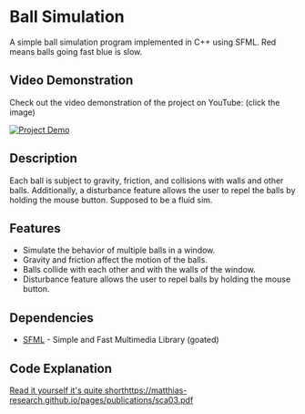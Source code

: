 # Ball Simulation

A simple ball simulation program implemented in C++ using SFML.
Red means balls going fast blue is slow.

## Video Demonstration

Check out the video demonstration of the project on YouTube: (click the image)

[![Project Demo](https://img.youtube.com/vi/HHiKBfknxA0/0.jpg)](https://youtu.be/HHiKBfknxA0)


## Description

Each ball is subject to gravity, friction, and collisions with walls and other balls. Additionally, a disturbance feature allows the user to repel the balls by holding the mouse button. Supposed to be a fluid sim.

## Features

- Simulate the behavior of multiple balls in a window.
- Gravity and friction affect the motion of the balls.
- Balls collide with each other and with the walls of the window.
- Disturbance feature allows the user to repel balls by holding the mouse button.

## Dependencies

- [SFML](https://www.sfml-dev.org/) - Simple and Fast Multimedia Library (goated)


## Code Explanation

[Read it yourself it's quite short](https://matthias-research.github.io/pages/publications/sca03.pdf)https://matthias-research.github.io/pages/publications/sca03.pdf
